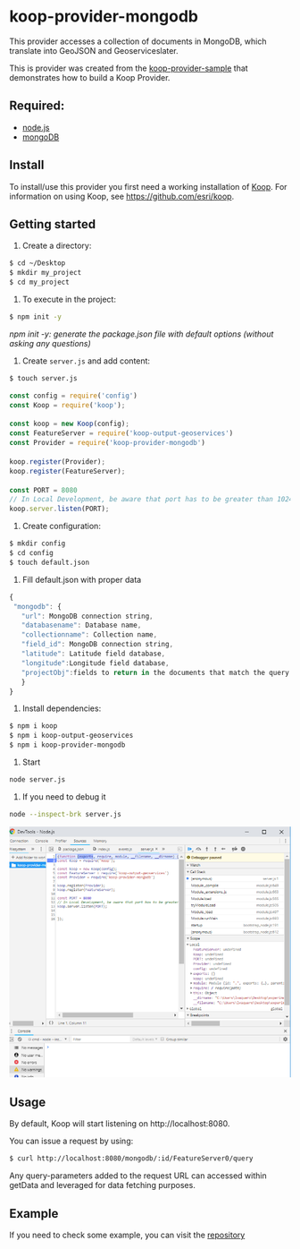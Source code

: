 # koop-provider-mongodb

This provider accesses a collection of documents in MongoDB, which translate into GeoJSON and Geoserviceslater.

This is provider was created from the [koop-provider-sample](https://github.com/koopjs/koop-provider-sample) that demonstrates how to build a Koop Provider.

## Required:
- [node.js](https://nodejs.org/es/)
- [mongoDB](https://docs.mongodb.com/manual/installation/)

## Install
To install/use this provider you first need a working installation of [Koop](https://github.com/Esri/koop). For information on using Koop, see https://github.com/esri/koop.

## Getting started

1. Create a directory:
```sh
$ cd ~/Desktop
$ mkdir my_project
$ cd my_project
```
1. To execute in the project:
```sh
$ npm init -y
```
*npm init -y: generate the package.json file with default options (without asking any questions)*

1. Create `server.js` and add content:

  ```sh
  $ touch server.js
  ```

  ```js
  const config = require('config')
  const Koop = require('koop');

  const koop = new Koop(config);
  const FeatureServer = require('koop-output-geoservices')
  const Provider = require('koop-provider-mongodb')

  koop.register(Provider);
  koop.register(FeatureServer);

  const PORT = 8080
  // In Local Development, be aware that port has to be greater than 1024   ( Unpriviledge port)
  koop.server.listen(PORT);

  ```

1. Create configuration:

 ```sh
$ mkdir config
$ cd config
$ touch default.json
```

1. Fill default.json with proper data
 ```js
{
  "mongodb": {
    "url": MongoDB connection string,
    "databasename": Database name,
    "collectionname": Collection name,
    "field_id": MongoDB connection string,
    "latitude": Latitude field database,
    "longitude":Longitude field database,
    "projectObj":fields to return in the documents that match the query filter.
    }
}
```

1. Install dependencies:

  ```sh
  $ npm i koop
  $ npm i koop-output-geoservices
  $ npm i koop-provider-mongodb
  ```

1. Start

  ```sh
  node server.js
  ```
1. If you need to debug it

  ```sh
  node --inspect-brk server.js
  ```
![node_inspect](images/node_insp.png)

## Usage

By default, Koop will start listening on http://localhost:8080.

You can issue a request by using:

```sh
$ curl http://localhost:8080/mongodb/:id/FeatureServer0/query
```

Any query-parameters added to the request URL can accessed within getData and leveraged for data fetching purposes.

## Example

If you need to check some example, you can visit the [repository](https://github.com/VaqueroFontenla/koop-provider-mongodb.git)
